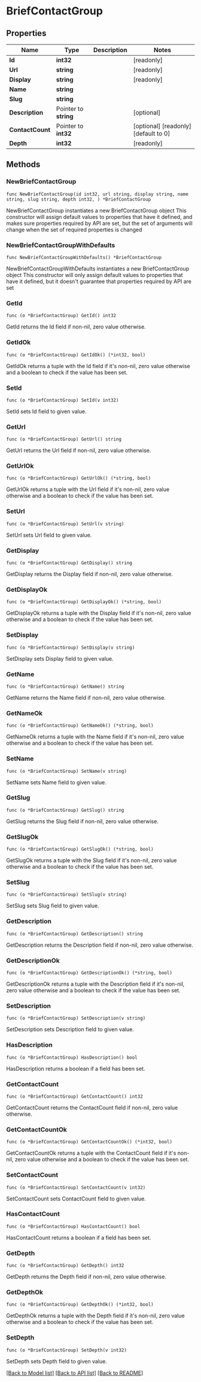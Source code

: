 # BriefContactGroup

## Properties

Name | Type | Description | Notes
------------ | ------------- | ------------- | -------------
**Id** | **int32** |  | [readonly] 
**Url** | **string** |  | [readonly] 
**Display** | **string** |  | [readonly] 
**Name** | **string** |  | 
**Slug** | **string** |  | 
**Description** | Pointer to **string** |  | [optional] 
**ContactCount** | Pointer to **int32** |  | [optional] [readonly] [default to 0]
**Depth** | **int32** |  | [readonly] 

## Methods

### NewBriefContactGroup

`func NewBriefContactGroup(id int32, url string, display string, name string, slug string, depth int32, ) *BriefContactGroup`

NewBriefContactGroup instantiates a new BriefContactGroup object
This constructor will assign default values to properties that have it defined,
and makes sure properties required by API are set, but the set of arguments
will change when the set of required properties is changed

### NewBriefContactGroupWithDefaults

`func NewBriefContactGroupWithDefaults() *BriefContactGroup`

NewBriefContactGroupWithDefaults instantiates a new BriefContactGroup object
This constructor will only assign default values to properties that have it defined,
but it doesn't guarantee that properties required by API are set

### GetId

`func (o *BriefContactGroup) GetId() int32`

GetId returns the Id field if non-nil, zero value otherwise.

### GetIdOk

`func (o *BriefContactGroup) GetIdOk() (*int32, bool)`

GetIdOk returns a tuple with the Id field if it's non-nil, zero value otherwise
and a boolean to check if the value has been set.

### SetId

`func (o *BriefContactGroup) SetId(v int32)`

SetId sets Id field to given value.


### GetUrl

`func (o *BriefContactGroup) GetUrl() string`

GetUrl returns the Url field if non-nil, zero value otherwise.

### GetUrlOk

`func (o *BriefContactGroup) GetUrlOk() (*string, bool)`

GetUrlOk returns a tuple with the Url field if it's non-nil, zero value otherwise
and a boolean to check if the value has been set.

### SetUrl

`func (o *BriefContactGroup) SetUrl(v string)`

SetUrl sets Url field to given value.


### GetDisplay

`func (o *BriefContactGroup) GetDisplay() string`

GetDisplay returns the Display field if non-nil, zero value otherwise.

### GetDisplayOk

`func (o *BriefContactGroup) GetDisplayOk() (*string, bool)`

GetDisplayOk returns a tuple with the Display field if it's non-nil, zero value otherwise
and a boolean to check if the value has been set.

### SetDisplay

`func (o *BriefContactGroup) SetDisplay(v string)`

SetDisplay sets Display field to given value.


### GetName

`func (o *BriefContactGroup) GetName() string`

GetName returns the Name field if non-nil, zero value otherwise.

### GetNameOk

`func (o *BriefContactGroup) GetNameOk() (*string, bool)`

GetNameOk returns a tuple with the Name field if it's non-nil, zero value otherwise
and a boolean to check if the value has been set.

### SetName

`func (o *BriefContactGroup) SetName(v string)`

SetName sets Name field to given value.


### GetSlug

`func (o *BriefContactGroup) GetSlug() string`

GetSlug returns the Slug field if non-nil, zero value otherwise.

### GetSlugOk

`func (o *BriefContactGroup) GetSlugOk() (*string, bool)`

GetSlugOk returns a tuple with the Slug field if it's non-nil, zero value otherwise
and a boolean to check if the value has been set.

### SetSlug

`func (o *BriefContactGroup) SetSlug(v string)`

SetSlug sets Slug field to given value.


### GetDescription

`func (o *BriefContactGroup) GetDescription() string`

GetDescription returns the Description field if non-nil, zero value otherwise.

### GetDescriptionOk

`func (o *BriefContactGroup) GetDescriptionOk() (*string, bool)`

GetDescriptionOk returns a tuple with the Description field if it's non-nil, zero value otherwise
and a boolean to check if the value has been set.

### SetDescription

`func (o *BriefContactGroup) SetDescription(v string)`

SetDescription sets Description field to given value.

### HasDescription

`func (o *BriefContactGroup) HasDescription() bool`

HasDescription returns a boolean if a field has been set.

### GetContactCount

`func (o *BriefContactGroup) GetContactCount() int32`

GetContactCount returns the ContactCount field if non-nil, zero value otherwise.

### GetContactCountOk

`func (o *BriefContactGroup) GetContactCountOk() (*int32, bool)`

GetContactCountOk returns a tuple with the ContactCount field if it's non-nil, zero value otherwise
and a boolean to check if the value has been set.

### SetContactCount

`func (o *BriefContactGroup) SetContactCount(v int32)`

SetContactCount sets ContactCount field to given value.

### HasContactCount

`func (o *BriefContactGroup) HasContactCount() bool`

HasContactCount returns a boolean if a field has been set.

### GetDepth

`func (o *BriefContactGroup) GetDepth() int32`

GetDepth returns the Depth field if non-nil, zero value otherwise.

### GetDepthOk

`func (o *BriefContactGroup) GetDepthOk() (*int32, bool)`

GetDepthOk returns a tuple with the Depth field if it's non-nil, zero value otherwise
and a boolean to check if the value has been set.

### SetDepth

`func (o *BriefContactGroup) SetDepth(v int32)`

SetDepth sets Depth field to given value.



[[Back to Model list]](../README.md#documentation-for-models) [[Back to API list]](../README.md#documentation-for-api-endpoints) [[Back to README]](../README.md)



